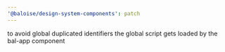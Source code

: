 ```yaml
---
'@baloise/design-system-components': patch
---
```


to avoid global duplicated identifiers the global script gets loaded by the bal-app component
